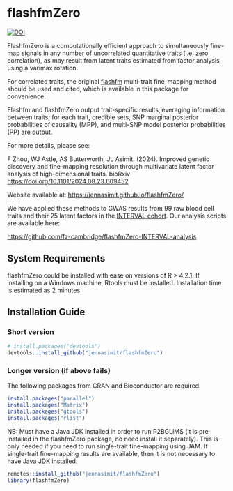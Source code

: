 
<!-- README.md is generated from README.Rmd. Please edit that file -->

# flashfmZero

<!-- badges: start -->

[![DOI](https://zenodo.org/badge/DOI/10.5281/zenodo.13305579.svg)](https://doi.org/10.5281/zenodo.13305579)
<!-- badges: end -->

FlashfmZero is a computationally efficient approach to simultaneously
fine-map signals in any number of uncorrelated quantitative traits
(i.e. zero correlation), as may result from latent traits estimated from
factor analysis using a varimax rotation.

For correlated traits, the original
[flashfm](https://www.nature.com/articles/s41467-021-26364-y)
multi-trait fine-mapping method should be used and cited, which is
available in this package for convenience.

Flashfm and flashfmZero output trait-specific results,leveraging
information between traits; for each trait, credible sets, SNP marginal
posterior probabilities of causality (MPP), and multi-SNP model
posterior probabilities (PP) are output.

For more details, please see:

F Zhou, WJ Astle, AS Butterworth, JL Asimit. (2024). Improved genetic
discovery and fine-mapping resolution through multivariate latent factor
analysis of high-dimensional traits. bioRxiv
<https://doi.org/10.1101/2024.08.23.609452>

Website available at: <https://jennasimit.github.io/flashfmZero/>

We have applied these methods to GWAS results from 99 raw blood cell
traits and their 25 latent factors in the [INTERVAL
cohort](https://doi.org/10.1186/1745-6215-15-363). Our analysis scripts
are available here:

<https://github.com/fz-cambridge/flashfmZero-INTERVAL-analysis>

## System Requirements

flashfmZero could be installed with ease on versions of R \> 4.2.1. If
installing on a Windows machine, Rtools must be installed. Installation
time is estimated as 2 minutes.

## Installation Guide

### Short version

``` r
# install.packages("devtools")
devtools::install_github("jennasimit/flashfmZero")
```

### Longer version (if above fails)

The following packages from CRAN and Bioconductor are required:

``` r
install.packages("parallel")
install.packages("Matrix")
install.packages("gtools")
install.packages("rlist")
```

NB: Must have a Java JDK installed in order to run R2BGLiMS (it is
pre-installed in the flashfmZero package, no need install it
separately). This is only needed if you need to run single-trait
fine-mapping using JAM. If single-trait fine-mapping results are
available, then it is not necessary to have Java JDK installed.

``` r
remotes::install_github("jennasimit/flashfmZero")
library(flashfmZero)
```
